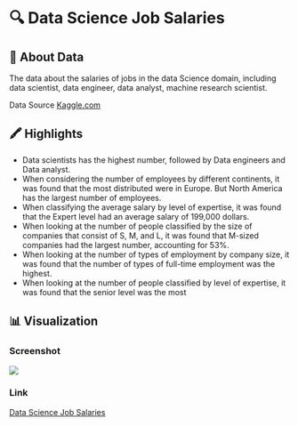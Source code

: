 # 🔍 Data Science Job Salaries
## 📖 About Data
The data about the salaries of jobs in the data Science domain, including data scientist, data engineer, data analyst, machine research scientist.

Data Source [Kaggle.com](https://www.kaggle.com/datasets/ruchi798/data-science-job-salaries)

## 🖍️ Highlights
- Data scientists has the highest number, followed by Data engineers and Data analyst.
- When considering the number of employees by different continents, it was found that the most distributed were in Europe.  But North America has the largest number of employees.
- When classifying the average salary by level of expertise, it was found that the Expert level had an average salary of 199,000 dollars.
- When looking at the number of people classified by the size of companies that consist of S, M, and L, it was found that M-sized companies had the largest number, accounting for 53%.
- When looking at the number of types of employment by company size, it was found that the number of types of full-time employment was the highest.
- When looking at the number of people classified by level of expertise, it was found that the senior level was the most
## 📊 Visualization
### Screenshot
![](https://github.com/SaowalakMeethong/Data-Scientist-Salary/assets/142102520/6e53ae55-7931-48a3-bf37-91eb48a52a23)
### Link
[Data Science Job Salaries](https://app.powerbi.com/view?r=eyJrIjoiZGYwNTM4ZDItYTg2NS00NzRhLTlhYTMtZDk3N2VlYjNiODZkIiwidCI6ImY5MGM0NjQ3LTg4NmYtNGI0Yy1iMmViLTU1NWRmOWVjNGU4MSIsImMiOjEwfQ%3D%3D)







